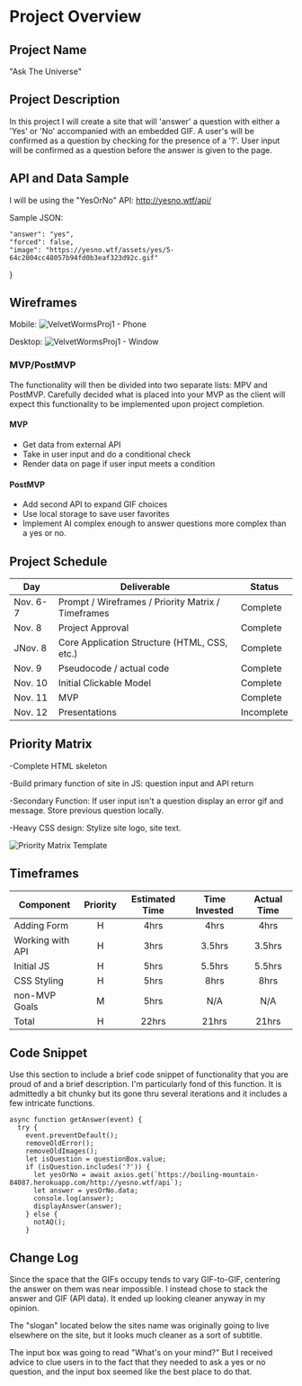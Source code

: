 # Project Overview
## Project Name
"Ask The Universe"

## Project Description

In this project I will create a site that will 'answer' a question with either a 'Yes' or 'No' accompanied with an embedded GIF.  A user's will be confirmed as a question by checking for the presence of a '?'. User input will be confirmed as a question before the answer is given to the page.

## API and Data Sample

I will be using the "YesOrNo" API: http://yesno.wtf/api/

Sample JSON: 
    
    "answer": "yes",
    "forced": false,
    "image": "https://yesno.wtf/assets/yes/5-64c2804cc48057b94fd0b3eaf323d92c.gif"
}


## Wireframes

Mobile:
![VelvetWormsProj1 - Phone](https://user-images.githubusercontent.com/92720179/140709396-6795d6f5-dda4-40b4-9c03-4caf8e06cb54.png)


Desktop:
![VelvetWormsProj1 - Window](https://user-images.githubusercontent.com/92720179/140709630-399c6696-43cf-403d-8e8e-52abe5f65921.png)


### MVP/PostMVP

The functionality will then be divided into two separate lists: MPV and PostMVP.  Carefully decided what is placed into your MVP as the client will expect this functionality to be implemented upon project completion.  

#### MVP 

- Get data from external API
- Take in user input and do a conditional check
- Render data on page if user input meets a condition

#### PostMVP  

- Add second API to expand GIF choices
- Use local storage to save user favorites
- Implement AI complex enough to answer questions more complex than a yes or no.

## Project Schedule

|  Day | Deliverable | Status
|---|---| ---|
|Nov. 6-7| Prompt / Wireframes / Priority Matrix / Timeframes | Complete
|Nov. 8| Project Approval | Complete
|JNov. 8| Core Application Structure (HTML, CSS, etc.) | Complete
|Nov. 9| Pseudocode / actual code | Complete
|Nov. 10| Initial Clickable Model  | Complete
|Nov. 11| MVP | Complete
|Nov. 12| Presentations | Incomplete

## Priority Matrix

-Complete HTML skeleton

-Build primary function of site in JS: question input and API return

-Secondary Function: If user input isn't a question display an error gif and message.  Store previous question locally.

-Heavy CSS design: Stylize site logo, site text.

![Priority Matrix Template](https://user-images.githubusercontent.com/92720179/140712354-c13bee0d-bb2e-49b5-bb04-8a97fea1a2e1.jpg)


## Timeframes
 


| Component | Priority | Estimated Time | Time Invested | Actual Time |
| --- | :---: |  :---: | :---: | :---: |
| Adding Form | H | 4hrs| 4hrs | 4hrs |
| Working with API | H | 3hrs| 3.5hrs | 3.5hrs|
| Initial JS | H | 5hrs| 5.5hrs | 5.5hrs |
| CSS Styling | H | 5hrs|8hrs |8hrs |
| non-MVP Goals | M | 5hrs| N/A | N/A |
| Total | H | 22hrs| 21hrs| 21hrs|

## Code Snippet

Use this section to include a brief code snippet of functionality that you are proud of and a brief description. I'm particularly fond of this function.  It is admittedly a bit chunky but its gone thru several iterations and it includes a few intricate functions.

```
async function getAnswer(event) {
  try {
    event.preventDefault();
    removeOldError();
    removeOldImages();
    let isQuestion = questionBox.value;
    if (isQuestion.includes('?')) {
      let yesOrNo = await axios.get(`https://boiling-mountain-84087.herokuapp.com/http://yesno.wtf/api`);
      let answer = yesOrNo.data;
      console.log(answer);
      displayAnswer(answer);
    } else {
      notAQ();
    }
```

## Change Log
 Since the space that the GIFs occupy tends to vary GIF-to-GIF, centering the answer on them was near impossible.  I instead chose to stack the answer and GIF (API data). It ended up looking cleaner anyway in my opinion.

 The "slogan" located below the sites name was originally going to live elsewhere on the site, but it looks much cleaner as a sort of subtitle.

 The input box was going to read "What's on your mind?" But I received advice to clue users in to the fact that they needed to ask a yes or no question, and the input box seemed like the best place to do that.   